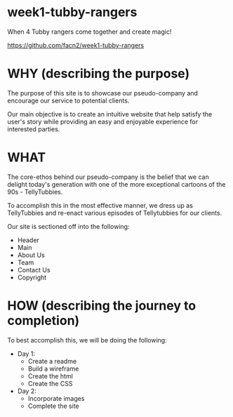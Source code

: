# week1-tubby-rangers
When 4 Tubby rangers come together and create magic! 

https://github.com/facn2/week1-tubby-rangers

# WHY (describing the purpose)
The purpose of this site is to showcase our pseudo-company and encourage our service to potential clients. 

Our main objective is to create an intuitive website that help satisfy the user's story while providing an easy and enjoyable experience for interested parties.


# WHAT

The core-ethos behind our pseudo-company is the belief that we can delight today's generation with one of the more exceptional cartoons of the 90s - TellyTubbies.

To accomplish this in the most effective manner, we dress up as TellyTubbies and re-enact various episodes of Tellytubbies for our clients. 

Our site is sectioned off into the following:
  - Header
  - Main
  - About Us
  - Team
  - Contact Us
  - Copyright


# HOW (describing the journey to completion)
To best accomplish this, we will be doing the following:
- Day 1:
  - Create a readme
  - Build a wireframe
  - Create the html
  - Create the CSS
- Day 2:
  - Incorporate images
  - Complete the site
